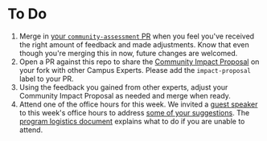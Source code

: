 # To Do

1. Merge in [your `community-assessment` PR](https://github.com/campus-experts/fall-2016/pulls?q=is%3Apr+is%3Aopen+label%3Acommunity-assessment) when you feel you've received the right amount of feedback and made adjustments. Know that even though you're merging this in now, future changes are welcomed.
1. Open a PR against this repo to share the [Community Impact Proposal](../docs/community-impact-proposal.md) on your fork with other Campus Experts. Please add the `impact-proposal` label to your PR.
1. Using the feedback you gained from other experts, adjust your Community Impact Proposal as needed and merge when ready.
1. Attend one of the office hours for this week. We invited a [guest speaker](https://vimeo.com/190937198/b31e3851ce) to this week's office hours to address [some of your suggestions](https://github.com/campus-experts/fall-2016/issues/1). The [program logistics document](../docs/logistics.md) explains what to do if you are unable to attend. 

